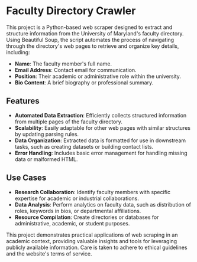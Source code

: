 # Faculty Directory Crawler

This project is a Python-based web scraper designed to extract and structure information from the University of Maryland's faculty directory. Using Beautiful Soup, the script automates the process of navigating through the directory's web pages to retrieve and organize key details, including:

- **Name**: The faculty member's full name.  
- **Email Address**: Contact email for communication.  
- **Position**: Their academic or administrative role within the university.  
- **Bio Content**: A brief biography or professional summary.  

## Features

- **Automated Data Extraction**: Efficiently collects structured information from multiple pages of the faculty directory.  
- **Scalability**: Easily adaptable for other web pages with similar structures by updating parsing rules.  
- **Data Organization**: Extracted data is formatted for use in downstream tasks, such as creating datasets or building contact lists.  
- **Error Handling**: Includes basic error management for handling missing data or malformed HTML.  

## Use Cases

- **Research Collaboration**: Identify faculty members with specific expertise for academic or industrial collaborations.  
- **Data Analysis**: Perform analytics on faculty data, such as distribution of roles, keywords in bios, or departmental affiliations.  
- **Resource Compilation**: Create directories or databases for administrative, academic, or student purposes.  

This project demonstrates practical applications of web scraping in an academic context, providing valuable insights and tools for leveraging publicly available information. Care is taken to adhere to ethical guidelines and the website's terms of service.
